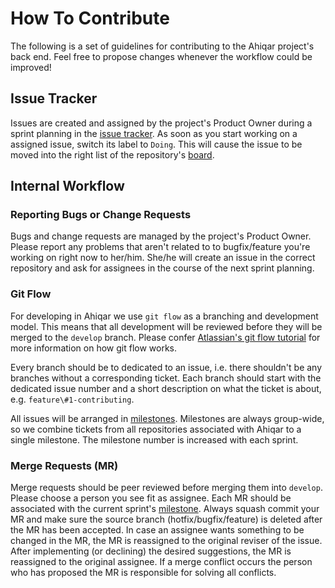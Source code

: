 # How To Contribute

The following is a set of guidelines for contributing to the Ahiqar project's back end.
Feel free to propose changes whenever the workflow could be improved!


## Issue Tracker

Issues are created and assigned by the project's Product Owner during a sprint planning in the [issue tracker](https://gitlab.gwdg.de/subugoe/ahiqar/backend/-/issues).
As soon as you start working on a assigned issue, switch its label to `Doing`.
This will cause the issue to be moved into the right list of the repository's [board](https://gitlab.gwdg.de/subugoe/ahiqar/backend/-/boards).


## Internal Workflow

### Reporting Bugs or Change Requests

Bugs and change requests are managed by the project's Product Owner.
Please report any problems that aren't related to to bugfix/feature you're working on right now to her/him.
She/he will create an issue in the correct repository and ask for assignees in the course of the next sprint planning.


### Git Flow

For developing in Ahiqar we use `git flow` as a branching and development model.
This means that all development will be reviewed before they will be merged to the `develop` branch.
Please confer [Atlassian's git flow tutorial](https://www.atlassian.com/git/tutorials/comparing-workflows/gitflow-workflow) for more information on how git flow works.

Every branch should be to dedicated to an issue, i.e. there shouldn't be any branches without a corresponding ticket.
Each branch should start with the dedicated issue number and a short description on what the ticket is about, e.g. `feature\#1-contributing`.

All issues will be arranged in [milestones](https://gitlab.gwdg.de/groups/subugoe/ahiqar/-/milestones).
Milestones are always group-wide, so we combine tickets from all repositories associated with Ahiqar to a single milestone.
The milestone number is increased with each sprint.

### Merge Requests (MR)

Merge requests should be peer reviewed before merging them into `develop`.
Please choose a person you see fit as assignee.
Each MR should be associated with the current sprint's [milestone](https://gitlab.gwdg.de/groups/subugoe/ahiqar/-/milestones).
Always squash commit your MR and make sure the source branch (hotfix/bugfix/feature) is deleted after the MR has been accepted.
In case an assignee wants something to be changed in the MR, the MR is reassigned to the original reviser of the issue.
After implementing (or declining) the desired suggestions, the MR is reassigned to the original assignee.
If a merge conflict occurs the person who has proposed the MR is responsible for solving all conflicts.
